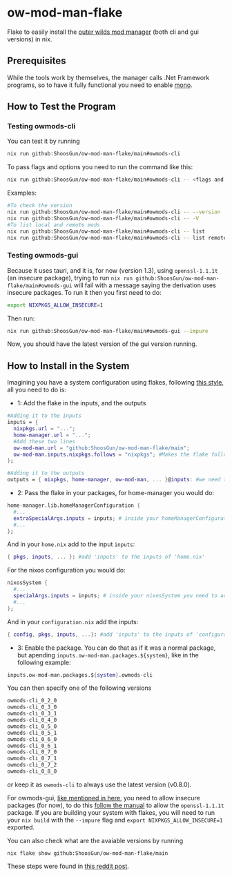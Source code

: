 # ow-mod-man-flake

Flake to easily install the [outer wilds mod manager](https://github.com/Bwc9876/ow-mod-man) (both cli and gui versions) in nix.

## Prerequisites
While the tools work by themselves, the manager calls .Net Framework programs, so to have it fully functional you need to enable [mono](https://search.nixos.org/packages?show=mono).

## How to Test the Program

### Testing owmods-cli
You can test it by running
```sh
nix run github:ShoosGun/ow-mod-man-flake/main#owmods-cli
```
To pass flags and options you need to run the command like this:
```sh
nix run github:ShoosGun/ow-mod-man-flake/main#owmods-cli -- <flags and options>
```
Examples:
```sh
#To check the version
nix run github:ShoosGun/ow-mod-man-flake/main#owmods-cli -- --version
nix run github:ShoosGun/ow-mod-man-flake/main#owmods-cli -- -V
#To list local and remote mods
nix run github:ShoosGun/ow-mod-man-flake/main#owmods-cli -- list
nix run github:ShoosGun/ow-mod-man-flake/main#owmods-cli -- list remote
```

### Testing owmods-gui
Because it uses tauri, and it is, for now (version 1.3), using `openssl-1.1.1t` (an insecure package), trying to run `nix run github:ShoosGun/ow-mod-man-flake/main#owmods-gui` will fail with a message saying the derivation uses insecure packages. To run it then you first need to do:

```sh
export NIXPKGS_ALLOW_INSECURE=1
```

Then run:
```sh
nix run github:ShoosGun/ow-mod-man-flake/main#owmods-gui --impure
```

Now, you should have the latest version of the gui version running.

## How to Install in the System
Imagining you have a system configuration using flakes, following [this style](https://github.com/ShoosGun/dotfiles), all you need to do is:

- 1: Add the flake in the inputs, and the outputs
```nix
#Adding it to the inputs
inputs = {
  nixpkgs.url = "...";
  home-manager.url = "...";
  #Add these two lines
  ow-mod-man.url = "github:ShoosGun/ow-mod-man-flake/main";
  ow-mod-man.inputs.nixpkgs.follows = "nixpkgs"; #Makes the flake follow the package versions in your nixpkgs versions
};

#Adding it to the outputs
outputs = { nixpkgs, home-manager, ow-mod-man, ... }@inputs: #we need the '@inputs' part to allow us to use the flake more easily
```
- 2: Pass the flake in your packages, for home-manager you would do:
```nix
home-manager.lib.homeManagerConfiguration {
  #...
  extraSpecialArgs.inputs = inputs; # inside your homeManagerConfiguration you need to add this line
  #...
};
```
And in your `home.nix` add to the input `inputs`:
```nix
{ pkgs, inputs, ... }: #add 'inputs' to the inputs of 'home.nix'
```

For the nixos configuration you would do:
```nix
nixosSystem {
  #...
  specialArgs.inputs = inputs; # inside your nixosSystem you need to add this line
  #...
};
```

And in your `configuration.nix` add the inputs:
```nix
{ config, pkgs, inputs, ...}: #add 'inputs' to the inputs of 'configuration.nix'
```

- 3: Enable the package. You can do that as if it was a normal package, but apending `inputs.ow-mod-man.packages.${system}`, like in the following example:
```nix
inputs.ow-mod-man.packages.${system}.owmods-cli
```
You can then specify one of the following versions
```nix
owmods-cli_0_2_0
owmods-cli_0_3_0
owmods-cli_0_3_1
owmods-cli_0_4_0
owmods-cli_0_5_0
owmods-cli_0_5_1
owmods-cli_0_6_0
owmods-cli_0_6_1
owmods-cli_0_7_0
owmods-cli_0_7_1
owmods-cli_0_7_2
owmods-cli_0_8_0
```
or keep it as `owmods-cli` to always use the latest version (v0.8.0).

For owmods-gui, [like mentioned in here](#testing-owmods-gui), you need to allow insecure packages (for now), to do this [follow the manual](https://nixos.org/manual/nixpkgs/stable/#sec-allow-insecure) to allow the `openssl-1.1.1t` package. 
If you are building your system with flakes, you will need to run your `nix build` with the `--impure` flag and `export NIXPKGS_ALLOW_INSECURE=1` exported.

You can also check what are the avaiable versions by running
```shell
nix flake show github:ShoosGun/ow-mod-man-flake/main
```

These steps were found in [this reddit post](https://www.reddit.com/r/NixOS/comments/omti3t/how_to_install_a_flake_package/).
